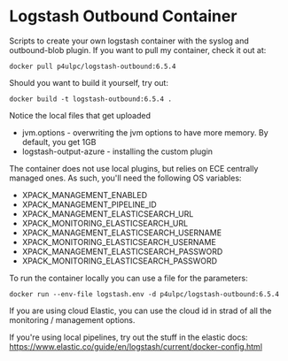 # Logstash Outbound Container

Scripts to create your own logstash container with the syslog and outbound-blob plugin. If you want to pull my container, check it out at:

```docker pull p4ulpc/logstash-outbound:6.5.4```

Should you want to build it yourself, try out:

```docker build -t logstash-outbound:6.5.4 .```

Notice the local files that get uploaded
- jvm.options - overwriting the jvm options to have more memory. By default, you get 1GB
- logstash-output-azure - installing the custom plugin

The container does not use local plugins, but relies on ECE centrally managed ones. As such, you'll need the following OS variables:
- XPACK_MANAGEMENT_ENABLED
- XPACK_MANAGEMENT_PIPELINE_ID
- XPACK_MANAGEMENT_ELASTICSEARCH_URL
- XPACK_MONITORING_ELASTICSEARCH_URL
- XPACK_MANAGEMENT_ELASTICSEARCH_USERNAME
- XPACK_MONITORING_ELASTICSEARCH_USERNAME
- XPACK_MANAGEMENT_ELASTICSEARCH_PASSWORD
- XPACK_MONITORING_ELASTICSEARCH_PASSWORD

To run the container locally you can use a file for the parameters:

```docker run --env-file logstash.env -d p4ulpc/logstash-outbound:6.5.4```

If you are using cloud Elastic, you can use the cloud id in strad of all the monitoring / management options.

If you're using local pipelines, try out the stuff in the elastic docs: https://www.elastic.co/guide/en/logstash/current/docker-config.html
